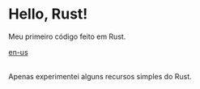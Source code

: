 <div valing="top">
  <h1>Hello, <span>Rust</span>!</h1>
  <p>Meu <span>primeiro código</span> feito em Rust.</p>
  <nav>
    <div id="repository-buttons"/>
    <a class="navigation-link disabled" href="https://github.com/L-Marcel/hello-rust/blob/main/README.en-US.md" target="__blank__">
      en-us
    </a>
  </nav>
</div>

<br/>

<p>Apenas experimentei alguns recursos simples do Rust.</p>